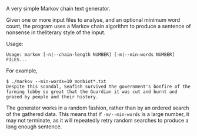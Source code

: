 A very simple Markov chain text generator.

Given one or more input files to analyse, and an optional minimum word count, the program uses a Markov chain algorithm to produce a sentence of nonsense in theliterary style of the input.

Usage:

    Usage: markov [-n|--chain-length NUMBER] [-m|--min-words NUMBER] FILES...

For example,

    $ ./markov --min-words=10 monbiot*.txt
    Despite this scandal, Seafish survived the government's bonfire of the farming lobby so great that the Guardian it was cut and burnt and grazed by people and their history.

The generator works in a random fashion, rather than by an ordered search of the gathered data. This means that if `-m/--min-words` is a large number, it may not terminate, as it will repeatedly retry random searches to produce a long enough sentence.
